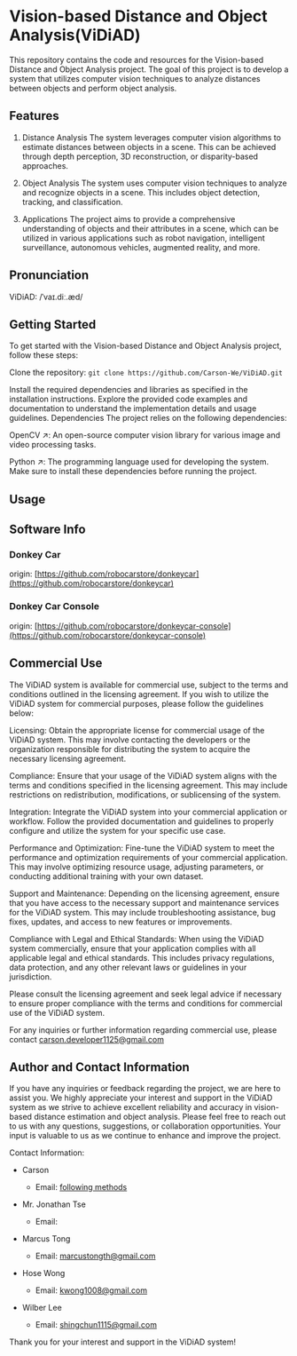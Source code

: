 # Vision-based Distance and Object Analysis(ViDiAD)

This repository contains the code and resources for the Vision-based Distance and Object Analysis project. The goal of this project is to develop a system that utilizes computer vision techniques to analyze distances between objects and perform object analysis.

## Features

1. Distance Analysis
The system leverages computer vision algorithms to estimate distances between objects in a scene. This can be achieved through depth perception, 3D reconstruction, or disparity-based approaches.

2. Object Analysis
The system uses computer vision techniques to analyze and recognize objects in a scene. This includes object detection, tracking, and classification.

3. Applications
The project aims to provide a comprehensive understanding of objects and their attributes in a scene, which can be utilized in various applications such as robot navigation, intelligent surveillance, autonomous vehicles, augmented reality, and more.

## Pronunciation

ViDiAD: /ˈvaɪ.diː.æd/

## Getting Started

To get started with the Vision-based Distance and Object Analysis project, follow these steps:

Clone the repository:
`git clone https://github.com/Carson-We/ViDiAD.git`

Install the required dependencies and libraries as specified in the installation instructions.
Explore the provided code examples and documentation to understand the implementation details and usage guidelines.
Dependencies
The project relies on the following dependencies:

OpenCV ↗: An open-source computer vision library for various image and video processing tasks.

Python ↗: The programming language used for developing the system.
Make sure to install these dependencies before running the project.

## Usage

## Software Info

### Donkey Car

origin: [https://github.com/robocarstore/donkeycar](https://github.com/robocarstore/donkeycar)

### Donkey Car Console

origin: [https://github.com/robocarstore/donkeycar-console](https://github.com/robocarstore/donkeycar-console)

## Commercial Use

The ViDiAD system is available for commercial use, subject to the terms and conditions outlined in the licensing agreement. If you wish to utilize the ViDiAD system for commercial purposes, please follow the guidelines below:

Licensing: Obtain the appropriate license for commercial usage of the ViDiAD system. This may involve contacting the developers or the organization responsible for distributing the system to acquire the necessary licensing agreement.

Compliance: Ensure that your usage of the ViDiAD system aligns with the terms and conditions specified in the licensing agreement. This may include restrictions on redistribution, modifications, or sublicensing of the system.

Integration: Integrate the ViDiAD system into your commercial application or workflow. Follow the provided documentation and guidelines to properly configure and utilize the system for your specific use case.

Performance and Optimization: Fine-tune the ViDiAD system to meet the performance and optimization requirements of your commercial application. This may involve optimizing resource usage, adjusting parameters, or conducting additional training with your own dataset.

Support and Maintenance: Depending on the licensing agreement, ensure that you have access to the necessary support and maintenance services for the ViDiAD system. This may include troubleshooting assistance, bug fixes, updates, and access to new features or improvements.

Compliance with Legal and Ethical Standards: When using the ViDiAD system commercially, ensure that your application complies with all applicable legal and ethical standards. This includes privacy regulations, data protection, and any other relevant laws or guidelines in your jurisdiction.

Please consult the licensing agreement and seek legal advice if necessary to ensure proper compliance with the terms and conditions for commercial use of the ViDiAD system.

For any inquiries or further information regarding commercial use, please contact [carson.developer1125@gmail.com](carson.developer1125@gmail.com)

## Author and Contact Information

If you have any inquiries or feedback regarding the project, we are here to assist you. We highly appreciate your interest and support in the ViDiAD system as we strive to achieve excellent reliability and accuracy in vision-based distance estimation and object analysis. Please feel free to reach out to us with any questions, suggestions, or collaboration opportunities. Your input is valuable to us as we continue to enhance and improve the project.

Contact Information:

- Carson
  - Email: [following methods](https://carson-we.github.io/Carson-We.github.io/contact.html)

- Mr. Jonathan Tse
  - Email:

- Marcus Tong
  - Email: [marcustongth@gmail.com](mailto:marcustongth@gmail.com)
  
- Hose Wong
  - Email: [kwong1008@gmail.com](mailto:kwong1008@gmail.com)
  
- Wilber Lee
  - Email: [shingchun1115@gmail.com](mailto:shingchun1115@gmail.com)

Thank you for your interest and support in the ViDiAD system!
